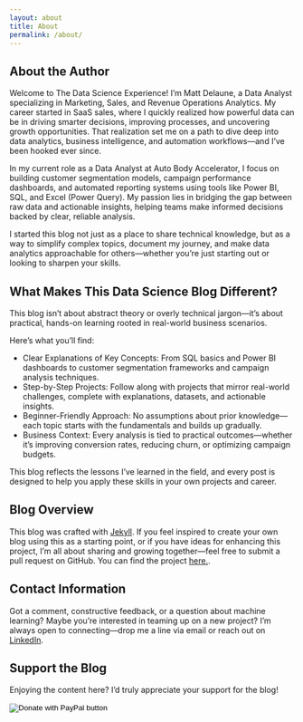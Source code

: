 ```yaml
---
layout: about
title: About
permalink: /about/
---
```

## About the Author

Welcome to The Data Science Experience! I’m Matt Delaune, a Data Analyst specializing in Marketing, Sales, and Revenue Operations Analytics. My career started in SaaS sales, where I quickly realized how powerful data can be in driving smarter decisions, improving processes, and uncovering growth opportunities. That realization set me on a path to dive deep into data analytics, business intelligence, and automation workflows—and I’ve been hooked ever since.

In my current role as a Data Analyst at Auto Body Accelerator, I focus on building customer segmentation models, campaign performance dashboards, and automated reporting systems using tools like Power BI, SQL, and Excel (Power Query). My passion lies in bridging the gap between raw data and actionable insights, helping teams make informed decisions backed by clear, reliable analysis.

I started this blog not just as a place to share technical knowledge, but as a way to simplify complex topics, document my journey, and make data analytics approachable for others—whether you’re just starting out or looking to sharpen your skills.

## What Makes This Data Science Blog Different?

This blog isn’t about abstract theory or overly technical jargon—it’s about practical, hands-on learning rooted in real-world business scenarios.

Here’s what you’ll find:

- Clear Explanations of Key Concepts: From SQL basics and Power BI dashboards to customer segmentation frameworks and campaign analysis techniques.
- Step-by-Step Projects: Follow along with projects that mirror real-world challenges, complete with explanations, datasets, and actionable insights.
- Beginner-Friendly Approach: No assumptions about prior knowledge—each topic starts with the fundamentals and builds up gradually.
- Business Context: Every analysis is tied to practical outcomes—whether it’s improving conversion rates, reducing churn, or optimizing campaign budgets.

This blog reflects the lessons I’ve learned in the field, and every post is designed to help you apply these skills in your own projects and career.

## Blog Overview

This blog was crafted with [Jekyll](https://jekyllrb.com "Jekyll"). If you feel inspired to create your own blog using this as a starting point, or if you have ideas for enhancing this project, I’m all about sharing and growing together—feel free to submit a pull request on GitHub. You can find the project [here.](https://github.com/mattdelaune/blog).

## Contact Information

Got a comment, constructive feedback, or a question about machine learning? Maybe you’re interested in teaming up on a new project? I’m always open to connecting—drop me a line via email or reach out on [LinkedIn](https://www.linkedin.com/in/mdelaune/).

## Support the Blog

Enjoying the content here? I’d truly appreciate your support for the blog!

<form action="https://www.paypal.com/donate" method="post" target="_top">
<input type="hidden" name="business" value="6N93AGCCLDAX4" />
<input type="hidden" name="no_recurring" value="0" />
<input type="hidden" name="currency_code" value="USD" />
<input type="image" src="https://www.paypalobjects.com/en_US/i/btn/btn_donate_SM.gif" border="0" name="submit" title="PayPal - The safer, easier way to pay online!" alt="Donate with PayPal button" />
<img alt="" border="0" src="https://www.paypal.com/en_US/i/scr/pixel.gif" width="1" height="1" />
</form>

